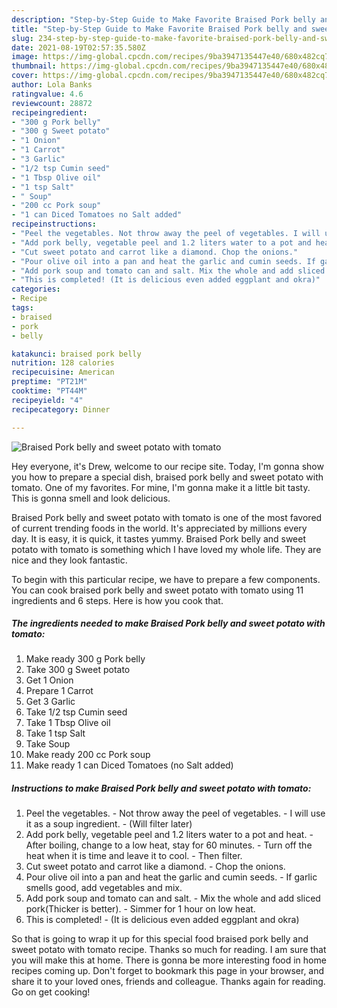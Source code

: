 ```yaml
---
description: "Step-by-Step Guide to Make Favorite Braised Pork belly and sweet potato with tomato"
title: "Step-by-Step Guide to Make Favorite Braised Pork belly and sweet potato with tomato"
slug: 234-step-by-step-guide-to-make-favorite-braised-pork-belly-and-sweet-potato-with-tomato
date: 2021-08-19T02:57:35.580Z
image: https://img-global.cpcdn.com/recipes/9ba3947135447e40/680x482cq70/braised-pork-belly-and-sweet-potato-with-tomato-recipe-main-photo.jpg
thumbnail: https://img-global.cpcdn.com/recipes/9ba3947135447e40/680x482cq70/braised-pork-belly-and-sweet-potato-with-tomato-recipe-main-photo.jpg
cover: https://img-global.cpcdn.com/recipes/9ba3947135447e40/680x482cq70/braised-pork-belly-and-sweet-potato-with-tomato-recipe-main-photo.jpg
author: Lola Banks
ratingvalue: 4.6
reviewcount: 28872
recipeingredient:
- "300 g Pork belly"
- "300 g Sweet potato"
- "1 Onion"
- "1 Carrot"
- "3 Garlic"
- "1/2 tsp Cumin seed"
- "1 Tbsp Olive oil"
- "1 tsp Salt"
- " Soup"
- "200 cc Pork soup"
- "1 can Diced Tomatoes no Salt added"
recipeinstructions:
- "Peel the vegetables. Not throw away the peel of vegetables. I will use it as a soup ingredient. (Will filter later)"
- "Add pork belly, vegetable peel and 1.2 liters water to a pot and heat. After boiling, change to a low heat, stay for 60 minutes. Turn off the heat when it is time and leave it to cool. Then filter."
- "Cut sweet potato and carrot like a diamond. Chop the onions."
- "Pour olive oil into a pan and heat the garlic and cumin seeds. If garlic smells good, add vegetables and mix."
- "Add pork soup and tomato can and salt. Mix the whole and add sliced ​​pork(Thicker is better). Simmer for 1 hour on low heat."
- "This is completed! (It is delicious even added eggplant and okra)"
categories:
- Recipe
tags:
- braised
- pork
- belly

katakunci: braised pork belly 
nutrition: 128 calories
recipecuisine: American
preptime: "PT21M"
cooktime: "PT44M"
recipeyield: "4"
recipecategory: Dinner

---
```



![Braised Pork belly and sweet potato with tomato](https://img-global.cpcdn.com/recipes/9ba3947135447e40/680x482cq70/braised-pork-belly-and-sweet-potato-with-tomato-recipe-main-photo.jpg)

Hey everyone, it's Drew, welcome to our recipe site. Today, I'm gonna show you how to prepare a special dish, braised pork belly and sweet potato with tomato. One of my favorites. For mine, I'm gonna make it a little bit tasty. This is gonna smell and look delicious.



Braised Pork belly and sweet potato with tomato is one of the most favored of current trending foods in the world. It's appreciated by millions every day. It is easy, it is quick, it tastes yummy. Braised Pork belly and sweet potato with tomato is something which I have loved my whole life. They are nice and they look fantastic.


To begin with this particular recipe, we have to prepare a few components. You can cook braised pork belly and sweet potato with tomato using 11 ingredients and 6 steps. Here is how you cook that.

<!--inarticleads1-->

##### The ingredients needed to make Braised Pork belly and sweet potato with tomato:

1. Make ready 300 g Pork belly
1. Take 300 g Sweet potato
1. Get 1 Onion
1. Prepare 1 Carrot
1. Get 3 Garlic
1. Take 1/2 tsp Cumin seed
1. Take 1 Tbsp Olive oil
1. Take 1 tsp Salt
1. Take  Soup
1. Make ready 200 cc Pork soup
1. Make ready 1 can Diced Tomatoes (no Salt added)




<!--inarticleads2-->

##### Instructions to make Braised Pork belly and sweet potato with tomato:

1. Peel the vegetables. - Not throw away the peel of vegetables. - I will use it as a soup ingredient. - (Will filter later)
1. Add pork belly, vegetable peel and 1.2 liters water to a pot and heat. - After boiling, change to a low heat, stay for 60 minutes. - Turn off the heat when it is time and leave it to cool. - Then filter.
1. Cut sweet potato and carrot like a diamond. - Chop the onions.
1. Pour olive oil into a pan and heat the garlic and cumin seeds. - If garlic smells good, add vegetables and mix.
1. Add pork soup and tomato can and salt. - Mix the whole and add sliced ​​pork(Thicker is better). - Simmer for 1 hour on low heat.
1. This is completed! - (It is delicious even added eggplant and okra)




So that is going to wrap it up for this special food braised pork belly and sweet potato with tomato recipe. Thanks so much for reading. I am sure that you will make this at home. There is gonna be more interesting food in home recipes coming up. Don't forget to bookmark this page in your browser, and share it to your loved ones, friends and colleague. Thanks again for reading. Go on get cooking!
